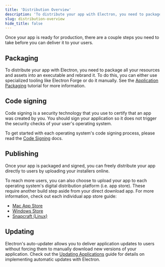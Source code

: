 ```yaml
---
title: 'Distribution Overview'
description: 'To distribute your app with Electron, you need to package and rebrand it. To do this, you can either use specialized tooling or manual approaches.'
slug: distribution-overview
hide_title: false
---
```


Once your app is ready for production, there are a couple steps you need to take before
you can deliver it to your users.

## Packaging

To distribute your app with Electron, you need to package all your resources and assets
into an executable and rebrand it. To do this, you can either use specialized tooling like Electron Forge
or do it manually. See the [Application Packaging][application-packaging] tutorial
for more information.

## Code signing

Code signing is a security technology that you use to certify that an app was
created by you. You should sign your application so it does not trigger the
security checks of your user's operating system.

To get started with each operating system's code signing process, please read the
[Code Signing][code-signing] docs.

## Publishing

Once your app is packaged and signed, you can freely distribute your app directly
to users by uploading your installers online.

To reach more users, you can also choose to upload your app to each operating system's
digital distribution platform (i.e. app store). These require another build step aside
from your direct download app. For more information, check out each individual app store guide:

- [Mac App Store][mac-app]
- [Windows Store][windows-store]
- [Snapcraft (Linux)][snapcraft]

## Updating

Electron's auto-updater allows you to deliver application updates to users
without forcing them to manually download new versions of your application.
Check out the [Updating Applications][updates] guide for details on implementing automatic updates
with Electron.

<!-- Link labels -->

[application-packaging]: ./application-distribution.md
[code-signing]: ./code-signing.md
[mac-app]: ./mac-app-store-submission-guide.md
[windows-store]: ./windows-store-guide.md
[snapcraft]: ./snapcraft.md
[updates]: ./updates.md

